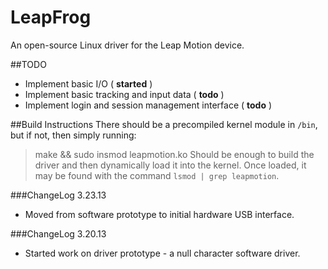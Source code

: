 LeapFrog
========

An open-source Linux driver for the Leap Motion device.

##TODO
 * Implement basic I/O ( **started** )
 * Implement basic tracking and input data ( **todo** )
 * Implement login and session management interface ( **todo** )
 
##Build Instructions
There should be a precompiled kernel module in `/bin`, but if not, then simply running:
>make && sudo insmod leapmotion.ko
Should be enough to build the driver and then dynamically load it into the kernel. Once loaded, it may be found with the command `lsmod | grep leapmotion`.

###ChangeLog 3.23.13
 * Moved from software prototype to initial hardware USB interface.

###ChangeLog 3.20.13
 * Started work on driver prototype - a null character software driver.
